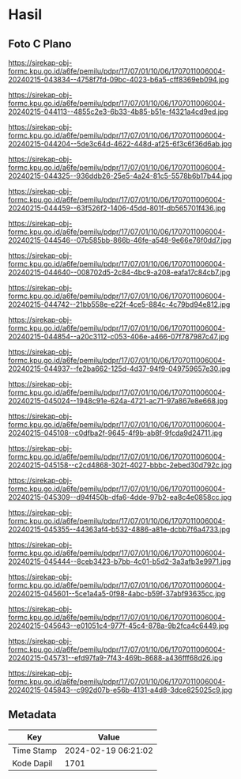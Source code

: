 # Hasil

## Foto C Plano

https://sirekap-obj-formc.kpu.go.id/a6fe/pemilu/pdpr/17/07/01/10/06/1707011006004-20240215-043834--4758f7fd-09bc-4023-b6a5-cff8369eb094.jpg

https://sirekap-obj-formc.kpu.go.id/a6fe/pemilu/pdpr/17/07/01/10/06/1707011006004-20240215-044113--4855c2e3-6b33-4b85-b51e-f4321a4cd9ed.jpg

https://sirekap-obj-formc.kpu.go.id/a6fe/pemilu/pdpr/17/07/01/10/06/1707011006004-20240215-044204--5de3c64d-4622-448d-af25-6f3c6f36d6ab.jpg

https://sirekap-obj-formc.kpu.go.id/a6fe/pemilu/pdpr/17/07/01/10/06/1707011006004-20240215-044325--936ddb26-25e5-4a24-81c5-5578b6b17b44.jpg

https://sirekap-obj-formc.kpu.go.id/a6fe/pemilu/pdpr/17/07/01/10/06/1707011006004-20240215-044459--63f526f2-1406-45dd-801f-db565701f436.jpg

https://sirekap-obj-formc.kpu.go.id/a6fe/pemilu/pdpr/17/07/01/10/06/1707011006004-20240215-044546--07b585bb-866b-46fe-a548-9e66e76f0dd7.jpg

https://sirekap-obj-formc.kpu.go.id/a6fe/pemilu/pdpr/17/07/01/10/06/1707011006004-20240215-044640--008702d5-2c84-4bc9-a208-eafa17c84cb7.jpg

https://sirekap-obj-formc.kpu.go.id/a6fe/pemilu/pdpr/17/07/01/10/06/1707011006004-20240215-044742--21bb558e-e22f-4ce5-884c-4c79bd94e812.jpg

https://sirekap-obj-formc.kpu.go.id/a6fe/pemilu/pdpr/17/07/01/10/06/1707011006004-20240215-044854--a20c3112-c053-406e-a466-07f787987c47.jpg

https://sirekap-obj-formc.kpu.go.id/a6fe/pemilu/pdpr/17/07/01/10/06/1707011006004-20240215-044937--fe2ba662-125d-4d37-94f9-049759657e30.jpg

https://sirekap-obj-formc.kpu.go.id/a6fe/pemilu/pdpr/17/07/01/10/06/1707011006004-20240215-045024--1948c91e-624a-4721-ac71-97a867e8e668.jpg

https://sirekap-obj-formc.kpu.go.id/a6fe/pemilu/pdpr/17/07/01/10/06/1707011006004-20240215-045108--c0dfba2f-9645-4f9b-ab8f-9fcda9d24711.jpg

https://sirekap-obj-formc.kpu.go.id/a6fe/pemilu/pdpr/17/07/01/10/06/1707011006004-20240215-045158--c2cd4868-302f-4027-bbbc-2ebed30d792c.jpg

https://sirekap-obj-formc.kpu.go.id/a6fe/pemilu/pdpr/17/07/01/10/06/1707011006004-20240215-045309--d94f450b-dfa6-4dde-97b2-ea8c4e0858cc.jpg

https://sirekap-obj-formc.kpu.go.id/a6fe/pemilu/pdpr/17/07/01/10/06/1707011006004-20240215-045355--44363af4-b532-4886-a81e-dcbb7f6a4733.jpg

https://sirekap-obj-formc.kpu.go.id/a6fe/pemilu/pdpr/17/07/01/10/06/1707011006004-20240215-045444--8ceb3423-b7bb-4c01-b5d2-3a3afb3e9971.jpg

https://sirekap-obj-formc.kpu.go.id/a6fe/pemilu/pdpr/17/07/01/10/06/1707011006004-20240215-045601--5ce1a4a5-0f98-4abc-b59f-37abf93635cc.jpg

https://sirekap-obj-formc.kpu.go.id/a6fe/pemilu/pdpr/17/07/01/10/06/1707011006004-20240215-045643--e01051c4-977f-45c4-878a-9b2fca4c6449.jpg

https://sirekap-obj-formc.kpu.go.id/a6fe/pemilu/pdpr/17/07/01/10/06/1707011006004-20240215-045731--efd97fa9-7f43-469b-8688-a436fff68d26.jpg

https://sirekap-obj-formc.kpu.go.id/a6fe/pemilu/pdpr/17/07/01/10/06/1707011006004-20240215-045843--c992d07b-e56b-4131-a4d8-3dce825025c9.jpg


## Metadata

| Key        | Value               |
| ---------- | ------------------- |
| Time Stamp | 2024-02-19 06:21:02 |
| Kode Dapil | 1701                |



